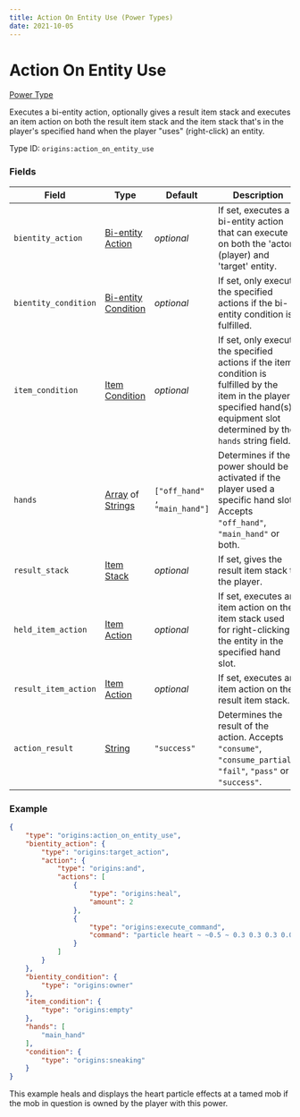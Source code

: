 ```yaml
---
title: Action On Entity Use (Power Types)
date: 2021-10-05
---
```


# Action On Entity Use

[Power Type](../power_types.md)

Executes a bi-entity action, optionally gives a result item stack and executes an item action on both the result item stack and the item stack that's in the player's specified hand when the player "uses" (right-click) an entity.

Type ID: `origins:action_on_entity_use`

### Fields

Field | Type | Default | Description
------|------|---------|-------------
`bientity_action` | [Bi-entity Action](../bientity_actions.md) | _optional_ | If set, executes a bi-entity action that can execute on both the 'actor' (player) and 'target' entity.
`bientity_condition` | [Bi-entity Condition](../bientity_conditions.md) | _optional_ | If set, only execute the specified actions if the bi-entity condition is fulfilled.
`item_condition` | [Item Condition](../item_conditions.md) | _optional_ | If set, only execute the specified actions if the item condition is fulfilled by the item in the player's specified hand(s) equipment slot determined by the `hands` string field.
`hands` | [Array](../data_types/array.md) of [Strings](../data_types/string.md) | `["off_hand" , "main_hand"]` | Determines if the power should be activated if the player used a specific hand slot. Accepts `"off_hand"`, `"main_hand"` or both.
`result_stack` | [Item Stack](../data_types/item_stack.md) | _optional_ | If set, gives the result item stack to the player.
`held_item_action` | [Item Action](../item_actions.md) | _optional_ | If set, executes an item action on the item stack used for right-clicking the entity in the specified hand slot.
`result_item_action` | [Item Action](../item_actions.md) | _optional_ | If set, executes an item action on the result item stack.
`action_result` | [String](../data_types/string.md) | `"success"` | Determines the result of the action. Accepts `"consume"`, `"consume_partial"`, `"fail"`, `"pass"` or `"success"`.

### Example
```json
{
    "type": "origins:action_on_entity_use",
    "bientity_action": {
        "type": "origins:target_action",
        "action": {
            "type": "origins:and",
            "actions": [
                {
                    "type": "origins:heal",
                    "amount": 2
                },
                {
                    "type": "origins:execute_command",
                    "command": "particle heart ~ ~0.5 ~ 0.3 0.3 0.3 0.009 4 normal @a"
                }
            ]
        }
    },
    "bientity_condition": {
        "type": "origins:owner"
    },
    "item_condition": {
        "type": "origins:empty"
    },
    "hands": [
        "main_hand"
    ],
    "condition": {
        "type": "origins:sneaking"
    }
}
```
This example heals and displays the heart particle effects at a tamed mob if the mob in question is owned by the player with this power.
